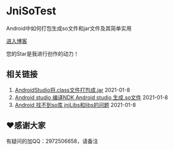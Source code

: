 # JniSoTest

Android中如何打包生成so文件和jar文件及其简单实用

[进入博客](https://github.com/)

您的Star是我进行创作的动力！

## 相关链接

1. [AndroidStudio将.class文件打包成.jar](https://blog.csdn.net/qq_23057645/article/details/80914269) 2021-01-8
2. [Android studio 编译NDK Android studio 生成.so文件](https://www.jianshu.com/p/4c7d9a10933b) 2021-01-8
3. [Android 找不到so库 jniLibs和libs的问题](https://blog.csdn.net/u013750244/article/details/99653070) 2021-01-8
## ❤️感谢大家
有疑问的加QQ：2972506658，请备注
